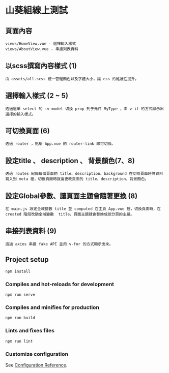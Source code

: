 # 山葵組線上測試

## 頁面內容
```
views/HomeView.vue - 選擇輸入樣式
views/AboutView.vue - 串接列表資料
```

## 以scss撰寫內容樣式 (1)
```
由 assets/all.scss 統一管理顏色以及字體大小，讓 css 的維護性提升。
```

## 選擇輸入樣式 (2 ~ 5)
```
透過選單 select 的 :v-model 切換 prop 到子元件 MyType ，由 v-if 的方式顯示出選擇的輸入樣式。
```

## 可切換頁面 (6)
```
透過 router ，點擊 App.vue 的 router-link 即可切換。
```

## 設定title 、 description 、 背景顏色(7、8)
```
透過 routes 紀錄每個頁面的 title、description、background 在切換頁面時將資料寫入到 meta 裡，切換頁面時就會更改頁面的 title、description、背景顏色。
```

## 設定Global參數、讓頁面主題會隨著更換 (8)
```
在 main.js 設定全域變數 title 並 computed 在主頁 App.vue 裡，切換頁面時，在 created 階段改動全域變數  title，頁面主題就會替換成該分頁的主題。
```
## 串接列表資料 (9)
```
透過 axios 串接 fake API 並用 v-for 的方式顯示出來。
```




## Project setup
```
npm install
```

### Compiles and hot-reloads for development
```
npm run serve
```

### Compiles and minifies for production
```
npm run build
```

### Lints and fixes files
```
npm run lint
```

### Customize configuration
See [Configuration Reference](https://cli.vuejs.org/config/).
